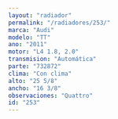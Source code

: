 ```yaml
---
layout: "radiador"
permalink: "/radiadores/253/"
marca: "Audi"
modelo: "TT"
ano: "2011"
motor: "L4 1.8, 2.0"
transmision: "Automática"
parte: "732872"
clima: "Con clima"
alto: "25 5/8"
ancho: "16 3/8"
observaciones: "Quattro"
id: "253"
---
```


